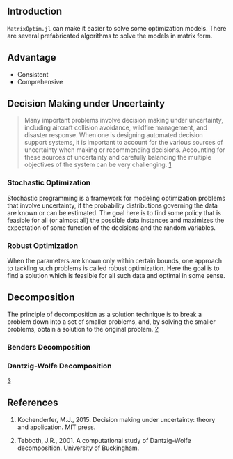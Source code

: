 
## Introduction

`MatrixOptim.jl` can make it easier to solve some optimization models. There are several prefabricated algorithms to solve the models in matrix form.

## Advantage

- Consistent
- Comprehensive

## Decision Making under Uncertainty

> Many important problems involve decision making under uncertainty, including aircraft collision avoidance, wildfire management, and disaster response. When one is designing automated decision support systems, it is important to account for the various sources of uncertainty when making or recommending decisions. Accounting for these sources of uncertainty and carefully balancing the multiple objectives of the system can be very challenging. [1]

### Stochastic Optimization

Stochastic programming is a framework for modeling optimization problems that involve uncertainty, if the probability distributions governing the data are known or can be estimated. The goal here is to find some policy that is feasible for all (or almost all) the possible data instances and maximizes the expectation of some function of the decisions and the random variables.

### Robust Optimization

When the parameters are known only within certain bounds, one approach to tackling such problems is called robust optimization. Here the goal is to find a solution which is feasible for all such data and optimal in some sense.

## Decomposition

The principle of decomposition as a solution technique is to break a problem down into a set of smaller problems, and, by solving the smaller problems, obtain a solution to the original problem. [2]

### Benders Decomposition

### Dantzig-Wolfe Decomposition

[3]

## References

[1]: https://books.google.dk/books?hl=en&lr=&id=hUBWCgAAQBAJ&oi=fnd&pg=PR7&dq=decision+making+under+uncertainty+theory&ots=529NaoMOT3&sig=bZmuKQa-w9fE_uwu_wWmnIgGUmY&redir_esc=y#v=onepage&q=decision%20making%20under%20uncertainty%20theory&f=false

1. Kochenderfer, M.J., 2015. Decision making under uncertainty: theory and application. MIT press.

[2]: http://eaton.math.rpi.edu/CourseMaterials/PreviousSemesters/PreviousSemesters/Spring08/JM6640/tebboth.pdf

2. Tebboth, J.R., 2001. A computational study of Dantzig-Wolfe decomposition. University of Buckingham.

[3]: ./0-ref.md
